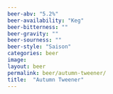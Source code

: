 ```yaml
---
beer-abv: "5.2%"
beer-availability: "Keg"
beer-bitterness: ""
beer-gravity: ""
beer-sourness: ""
beer-style: "Saison"
categories: beer
image: 
layout: beer
permalink: beer/autumn-tweener/
title:  "Autumn Tweener"
---
```

